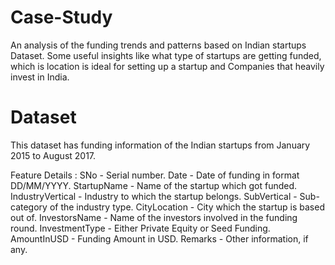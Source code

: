 # Case-Study

An analysis of the funding trends and patterns based on Indian startups Dataset. Some useful insights like what type of startups are getting funded, which is location is ideal for setting up a startup and Companies that heavily invest in India.

# Dataset
This dataset has funding information of the Indian startups from January 2015 to August 2017.

Feature Details :
SNo - Serial number.
Date - Date of funding in format DD/MM/YYYY.
StartupName - Name of the startup which got funded.
IndustryVertical - Industry to which the startup belongs.
SubVertical - Sub-category of the industry type.
CityLocation - City which the startup is based out of.
InvestorsName - Name of the investors involved in the funding round.
InvestmentType - Either Private Equity or Seed Funding.
AmountInUSD - Funding Amount in USD.
Remarks - Other information, if any.
